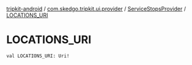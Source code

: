 [tripkit-android](../../index.md) / [com.skedgo.tripkit.ui.provider](../index.md) / [ServiceStopsProvider](index.md) / [LOCATIONS_URI](./-l-o-c-a-t-i-o-n-s_-u-r-i.md)

# LOCATIONS_URI

`val LOCATIONS_URI: Uri!`